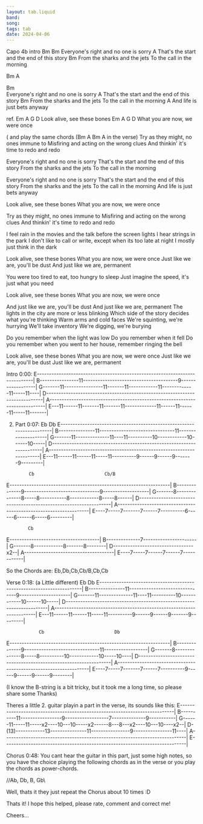 ```yaml
---
layout: tab.liquid
band:
song:
tags: tab
date: 2024-04-06
---
```

Capo 4b
intro Bm
Bm
Everyone's right and no one is sorry
A
That's the start and the end of this story
Bm
From the sharks and the jets
To the call in the morning

Bm A

Bm                             	 
Everyone's right and no one is sorry
A
That's the start and the end of this story
Bm
From the sharks and the jets
To the call in the morning
A
And life is just bets anyway

ref.
Em 	A	G     	D
Look alive, see these bones
Em       	A	G   	D
What you are now, we were once

( and play the same chords (Bm A Bm A in the verse)
Try as they might, no ones immune to
Misfiring and acting on the wrong clues
And thinkin' it's time to redo and redo




Everyone's right and no one is sorry
That's the start and the end of this story
From the sharks and the jets
To the call in the morning

Everyone's right and no one is sorry
That's the start and the end of this story
From the sharks and the jets
To the call in the morning
And life is just bets anyway

Look alive, see these bones
What you are now, we were once

Try as they might, no ones immune to
Misfiring and acting on the wrong clues
And thinkin' it's time to redo and redo

I feel rain in the movies and the talk before the screen lights
I hear strings in the park
I don't like to call or write, except when its too late at night
I mostly just think in the dark

Look alive, see these bones
What you are now, we were once
Just like we are, you'll be dust
And just like we are, permanent

You were too tired to eat, too hungry to sleep
Just imagine the speed, it's just what you need

Look alive, see these bones
What you are now, we were once

And just like we are, you'll be dust
And just like we are, permanent
The lights in the city are more or less blinking
Which side of the story decides what you're thinking
Warm arms and cold faces
We're squinting, we're hurrying
We'll take inventory
We're digging, we're burying

Do you remember when the light was low
Do you remember when it fell
Do you remember when you went to her house, remember ringing the bell

Look alive, see these bones
What you are now, we were once
Just like we are, you'll be dust
Just like we are, permanent



Intro 0:00:
E----------------------------------------------------------------------------|
B----------------11---------------------------------------9------------------|
G-------11----------------11-------11------------11-------------11-----11----|
D----------------------------------------------------------------------------|
A----------------------------------------------------------------------------|
E---11------11-------11-------11-------------11------11------11-----11-------|

2. Part 0:07:
               	Eb                          	Db
E----------------------------------------------------------------------|
B---------------11-------------------------------11--------------------|
G-------11--------------11----11----------10------------10------10-----|
D----------------------------------------------------------------------|
A----------------------------------------------------------------------|
E---11------11------11-----11----------9------9------9-------9---------|

           	Cb                         	Cb/B
E------------------------------------------------------------------|
B--------------9-------------------------------9-------------------|
G-------8--------------8-----8-----------8------------8-----8------|
D------------------------------------------------------------------|
A------------------------------------------------------------------|
E----7-----7-------7------7----------6------6------6-----6---------|

         	Cb
E-------------------------------------|
B--------------7----------------------|
G-------8------------8-------8--------|
D---------------------------------x2--|
A-------------------------------------|
E----7-----7------7------7------------|

So the Chords are:
Eb,Db,Cb,Cb/B,Cb,Cb

Verse 0:18:   (a Little different)
         	Eb                                 	Db
E----------------------------------------------------------------------|
B---------------11-------------------------------9---------------------|
G-------11--------------11----11----------10------------10------10-----|
D----------------------------------------------------------------------|
A----------------------------------------------------------------------|
E---11------11------11-----11----------9------9------9-------9---------|

            	Cb                        	Db
E------------------------------------------------------------------|
B--------------9-------------------------------11------------------|
G-------8--------------8-----8----------10------------10-----10----|
D------------------------------------------------------------------|
A------------------------------------------------------------------|
E----7-----7-------7------7----------9------9------9------9--------|

(I know the B-string is a bit tricky, but it took me a long time, so please share some
Thanks)


Theres a little 2. guitar playin a part in the verse, its sounds like this:
E---------------------------------------------------------------------------|
B----------11-----------------9------------------7--------------9-----------|
G------11-----11-----x2----10---10-----x2------8---8---x2----10---10----x2--|
D-(13)------------13---------------11----------------9----------------11----|
A---------------------------------------------------------------------------|
E---------------------------------------------------------------------------|


Chorus 0:48:
You cant hear the guitar in this part, just some high notes, so you have the choice
playing the following chords as in the verse or you play the chords as power-chords.

//Ab, Db, B, Gb\\


Well, thats it they just repeat the Chorus about 10 times :D



Thats it! I hope this helped, please rate, comment and correct me!

Cheers...
